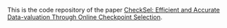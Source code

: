 This is the code repository of the paper [CheckSel: Efficient and Accurate Data-valuation Through Online Checkpoint Selection](https://arxiv.org/abs/2203.06814).
